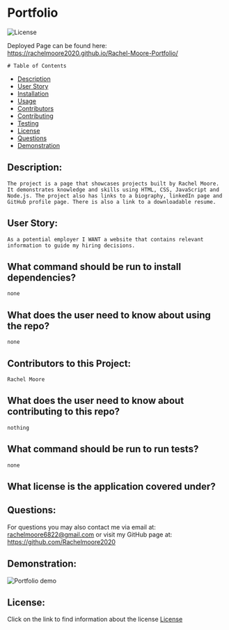 

  # Portfolio

  ![License](https://img.shields.io/badge/License--blue.svg "License Badge")
  
  Deployed Page can be found here:
  https://rachelmoore2020.github.io/Rachel-Moore-Portfolio/
  


    # Table of Contents

* [Description](#description)
* [User Story](#user-story)
* [Installation](#what-command-should-be-run-to-install-dependencies)
* [Usage](#what-does-the-user-need-to-know-about-using-the-repo)
* [Contributors](#contributors-to-this-project)
* [Contributing](#what-does-the-user-need-to-know-about-contributing-to-this-repo)
* [Testing](#what-command-should-be-run-to-run-tests)
* [License](#what-license-is-the-application-covered-under)
* [Questions](#questions)
* [Demonstration](#demonstration)
    

## Description:
    The project is a page that showcases projects built by Rachel Moore. It demonstrates knowledge and skills using HTML, CSS, JavaScript and Node.js. The project also has links to a biography, linkedIn page and GitHub profile page. There is also a link to a downloadable resume.

## User Story:
    As a potential employer I WANT a website that contains relevant information to guide my hiring decisions.

## What command should be run to install dependencies?
    none

## What does the user need to know about using the repo?
    none

## Contributors to this Project:
    Rachel Moore

## What does the user need to know about contributing to this repo?
    nothing

## What command should be run to run tests?
    none

## What license is the application covered under?
    

## Questions:
For questions you may also contact me via email at:
rachelmoore6822@gmail.com
or visit my GitHub page at:
https://github.com/Rachelmoore2020

## Demonstration:
![Portfolio demo](https://user-images.githubusercontent.com/68473729/98039315-85404080-1dec-11eb-96fe-d679b410862e.gif)

  
  ## License:
  Click on the link to find information about the license
  [License](https://opensource.org/licenses/)

